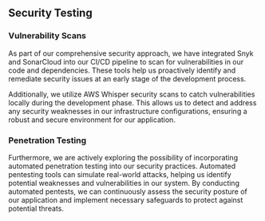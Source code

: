 ## Security Testing

### Vulnerability Scans

As part of our comprehensive security approach, we have integrated Snyk and SonarCloud into our CI/CD pipeline to scan
for vulnerabilities in our code and dependencies. These tools help us proactively identify and remediate security issues
at an early stage of the development process.

Additionally, we utilize AWS Whisper security scans to catch vulnerabilities locally during the development phase. This
allows us to detect and address any security weaknesses in our infrastructure configurations, ensuring a robust and
secure environment for our application.

### Penetration Testing

Furthermore, we are actively exploring the possibility of incorporating automated penetration testing into our security
practices. Automated pentesting tools can simulate real-world attacks, helping us identify potential weaknesses and
vulnerabilities in our system. By conducting automated pentests, we can continuously assess the security posture of our
application and implement necessary safeguards to protect against potential threats.